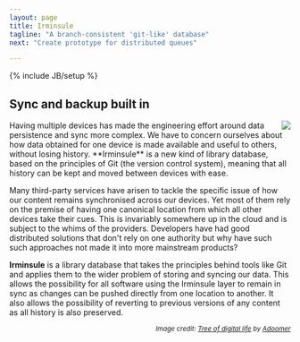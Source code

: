 ```yaml
---
layout: page
title: Irminsule
tagline: "A branch-consistent 'git-like' database"
next: "Create prototype for distributed queues"

---
```

{% include JB/setup %}

## Sync and backup built in

<img style="float:right;" src="/images/tree_of_digital_life.png">
Having multiple devices has made the engineering effort around data 
persistence and sync more complex.  We have to concern ourselves about how 
data obtained for one device is made available and useful to others, without 
losing history.  **Irminsule** is a new kind of library database, based on 
the principles of Git (the version control system), meaning that all history 
can be kept and moved between devices with ease.

Many third-party services have arisen to tackle the specific issue of how 
our content remains synchronised across our devices. Yet most of them rely 
on the premise of having one canonical location from which all other devices 
take their cues.  This is invariably somewhere up in the cloud and is 
subject to the whims of the providers.  Developers have had good distributed solutions that don't rely on one authority but why have such 
such approaches not made it into more mainstream products?

**Irminsule** is a library database that takes the principles behind tools 
like Git and applies them to the wider problem of storing and syncing our 
data.  This allows the possibility for all software using the Irminsule 
layer to remain in sync as changes can be pushed directly from one location 
to another.  It also allows the possibility of reverting to previous 
versions of any content as all history is also preserved.

<div align="right"><small><em>Image credit: <a href="http://adoomer.deviantart.com/art/Tree-of-digital-life-191421032">Tree of digital life</a> by <a href="http://adoomer.deviantart.com">Adoomer</a></em></small></div>

<!-- <img style="float:left;" src="/images/tree_of_life.png"> -->

